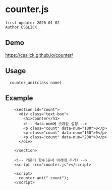 # counter.js
```
first update: 2020-01-02
Author CSSLICK
```

## Demo 
https://csslick.github.io/counter/

## Usage 
```
  counter_ani(class name)
```

## Example
```
    <section id="count">
      <div class="text-box">
        <h1>Counter</h1>
        <!-- data-num에 숫자값 설정 -->
        <p class="count" data-num="100">0</p>
        <p class="count" data-num="150">0</p>
        <p class="count" data-num="200">0</p>
      </div>
      
    </section>
    
    <!-- 카운터 함수(문서 아래에 추가) -->
    <script src="counter.js"></script>
    
    <script>
      counter_ani(".count");
    </script>

```

